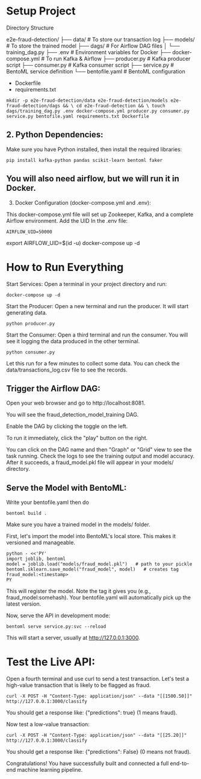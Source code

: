 # Setup Project

Directory Structure

e2e-fraud-detection/
├── data/                 # To store our transaction log
├── models/               # To store the trained model
├── dags/                 # For Airflow DAG files
│   └── training_dag.py
├── .env                  # Environment variables for Docker
├── docker-compose.yml    # To run Kafka & Airflow
├── producer.py           # Kafka producer script
├── consumer.py           # Kafka consumer script
├── service.py            # BentoML service definition
└── bentofile.yaml        # BentoML configuration
- Dockerfile
- requirements.txt

`
mkdir -p e2e-fraud-detection/data e2e-fraud-detection/models e2e-fraud-detection/dags && \
cd e2e-fraud-detection && \
touch dags/training_dag.py .env docker-compose.yml producer.py consumer.py service.py bentofile.yaml requirements.txt Dockerfile
`

## 2. Python Dependencies:

Make sure you have Python installed, then install the required libraries:

`pip install kafka-python pandas scikit-learn bentoml faker`
## You will also need airflow, but we will run it in Docker.

3. Docker Configuration (docker-compose.yml and .env):

This docker-compose.yml file will set up Zookeeper, Kafka, and a complete Airflow environment.
Add the UID In the .env file:

`AIRFLOW_UID=50000`

export AIRFLOW_UID=$(id -u)
docker-compose up -d

# How to Run Everything

Start Services: Open a terminal in your project directory and run:
```
docker-compose up -d
```

Start the Producer: Open a new terminal and run the producer. It will start generating data.
```
python producer.py
```
Start the Consumer: Open a third terminal and run the consumer. You will see it logging the data produced in the other terminal.
```
python consumer.py
```
Let this run for a few minutes to collect some data. You can check the data/transactions_log.csv file to see the records.

## Trigger the Airflow DAG:

Open your web browser and go to http://localhost:8081.

You will see the fraud_detection_model_training DAG.

Enable the DAG by clicking the toggle on the left.

To run it immediately, click the "play" button on the right.

You can click on the DAG name and then "Graph" or "Grid" view to see the task running. Check the logs to see the training output and model accuracy. After it succeeds, a fraud_model.pkl file will appear in your models/ directory.

## Serve the Model with BentoML:

Write your bentofile.yaml then do 
```
bentoml build .
```

Make sure you have a trained model in the models/ folder.

First, let's import the model into BentoML's local store. This makes it versioned and manageable.

```
python - <<'PY'
import joblib, bentoml
model = joblib.load("models/fraud_model.pkl")   # path to your pickle
bentoml.sklearn.save_model("fraud_model", model)   # creates tag fraud_model:<timestamp>
PY
```

This will register the model. Note the tag it gives you (e.g., fraud_model:somehash). Your bentofile.yaml will automatically pick up the latest version.

Now, serve the API in development mode:
```
bentoml serve service.py:svc --reload
```

This will start a server, usually at http://127.0.0.1:3000.

# Test the Live API:

Open a fourth terminal and use curl to send a test transaction. Let's test a high-value transaction that is likely to be flagged as fraud.

`curl -X POST -H "Content-Type: application/json" --data "[[1500.50]]" http://127.0.0.1:3000/classify`

You should get a response like: {"predictions": true} (1 means fraud).

Now test a low-value transaction:

`curl -X POST -H "Content-Type: application/json" --data "[[25.20]]" http://127.0.0.1:3000/classify`

You should get a response like: {"predictions": False} (0 means not fraud).

Congratulations! You have successfully built and connected a full end-to-end machine learning pipeline.